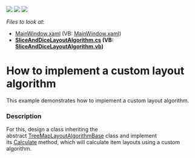 <!-- default badges list -->
![](https://img.shields.io/endpoint?url=https://codecentral.devexpress.com/api/v1/VersionRange/128572058/16.1.4%2B)
[![](https://img.shields.io/badge/Open_in_DevExpress_Support_Center-FF7200?style=flat-square&logo=DevExpress&logoColor=white)](https://supportcenter.devexpress.com/ticket/details/T312662)
[![](https://img.shields.io/badge/📖_How_to_use_DevExpress_Examples-e9f6fc?style=flat-square)](https://docs.devexpress.com/GeneralInformation/403183)
<!-- default badges end -->
<!-- default file list -->
*Files to look at*:

* [MainWindow.xaml](./CS/CustomLayoutAlgorithmSample/MainWindow.xaml) (VB: [MainWindow.xaml](./VB/CustomLayoutAlgorithmSample/MainWindow.xaml))
* **[SliceAndDiceLayoutAlgorithm.cs](./CS/CustomLayoutAlgorithmSample/SliceAndDiceLayoutAlgorithm.cs) (VB: [SliceAndDiceLayoutAlgorithm.vb](./VB/CustomLayoutAlgorithmSample/SliceAndDiceLayoutAlgorithm.vb))**
<!-- default file list end -->
# How to implement a custom layout algorithm


This example demonstrates how to implement a custom layout algorithm.


<h3>Description</h3>

For this, design a class inheriting the abstract&nbsp;<a href="https://documentation.devexpress.com/#WPF/clsDevExpressXpfTreeMapTreeMapLayoutAlgorithmBasetopic">TreeMapLayoutAlgorithmBase</a>&nbsp;class and implement its&nbsp;<a href="https://documentation.devexpress.com/#WPF/DevExpressXpfTreeMapTreeMapLayoutAlgorithmBase_Calculatetopic">Calculate</a><strong>&nbsp;</strong>method, which will calculate item layouts using a custom algorithm.

<br/>


